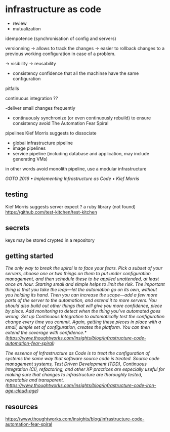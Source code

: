 
# infrastructure as code
- review
- mutualization

idempotence (synchronisation of config and servers)

versionning
-> allows to track the changes
-> easier to rollback changes to a previous working configuration in case of a problem.

-> visibility
-> reusability
- consistency
confidence that all the machinse have the same configuration

pitfalls

continuous integration ??

-deliver small changes frequently
- continuously synchronize (or even continuously rebuild) to ensure consistency
avoid The Automation Fear Spiral

pipelines
Kief Morris suggests to dissociate
- global infrastructure pipeline
- image pipelines
- service pipeline (including database and application, may include generating VMs)

in other words avoid monolith pipeline, use a modular infrastructure

*GOTO 2016 • Implementing Infrastructure as Code • Kief Morris*

## testing 
Kief Morris suggests
server expect ? a ruby library (not found)
https://github.com/test-kitchen/test-kitchen

## secrets

keys may be stored crypted in a repository

## getting started

_The only way to break the spiral is to face your fears. Pick a subset of your servers, choose one or two things on them to put under configuration management, and then schedule these to be applied unattended, at least once an hour.
Starting small and simple helps to limit the risk. The important thing is that you take the leap—let the automation go on its own, without you holding its hand. Then you can increase the scope—add a few more parts of the server to the automation, and extend it to more servers.
You should also build out other things that will give you more confidence, piece by piece. Add monitoring to detect when the thing you’ve automated goes wrong. Set up Continuous Integration to automatically test the configuration change every time you commit.
Again, getting these pieces in place with a small, simple set of configuration, creates the platform. You can then extend the coverage with confidence.*
(https://www.thoughtworks.com/insights/blog/infrastructure-code-automation-fear-spiral)_


_The essence of Infrastructure as Code is to treat the configuration of systems the same way that software source code is treated.
Source code management systems, Test Driven Development (TDD), Continuous Integration (CI), refactoring, and other XP practices are especially useful for making sure that changes to infrastructure are thoroughly tested, repeatable and transparent.
(https://www.thoughtworks.com/insights/blog/infrastructure-code-iron-age-cloud-age)_

## resources
https://www.thoughtworks.com/insights/blog/infrastructure-code-automation-fear-spiral

